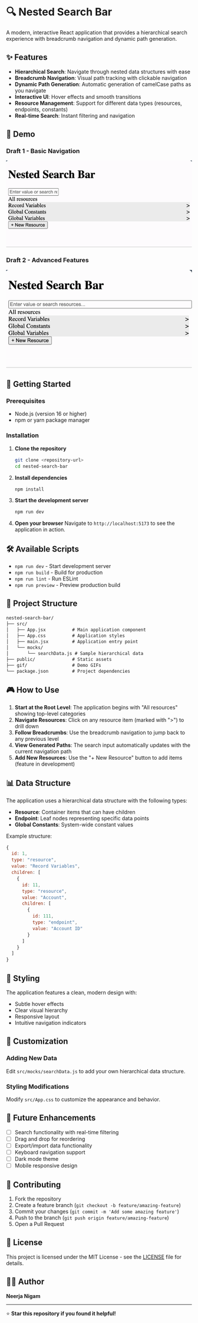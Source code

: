 # 🔍 Nested Search Bar

A modern, interactive React application that provides a hierarchical search experience with breadcrumb navigation and dynamic path generation.

## ✨ Features

- **Hierarchical Search**: Navigate through nested data structures with ease
- **Breadcrumb Navigation**: Visual path tracking with clickable navigation
- **Dynamic Path Generation**: Automatic generation of camelCase paths as you navigate
- **Interactive UI**: Hover effects and smooth transitions
- **Resource Management**: Support for different data types (resources, endpoints, constants)
- **Real-time Search**: Instant filtering and navigation

## 🎯 Demo

### Draft 1 - Basic Navigation

![Draft 1 Demo](./gif/Draft1.gif)

### Draft 2 - Advanced Features

![Draft 2 Demo](./gif/Draft2.gif)

## 🚀 Getting Started

### Prerequisites

- Node.js (version 16 or higher)
- npm or yarn package manager

### Installation

1. **Clone the repository**

   ```bash
   git clone <repository-url>
   cd nested-search-bar
   ```

2. **Install dependencies**

   ```bash
   npm install
   ```

3. **Start the development server**

   ```bash
   npm run dev
   ```

4. **Open your browser**
   Navigate to `http://localhost:5173` to see the application in action.

## 🛠️ Available Scripts

- `npm run dev` - Start development server
- `npm run build` - Build for production
- `npm run lint` - Run ESLint
- `npm run preview` - Preview production build

## 📁 Project Structure

```
nested-search-bar/
├── src/
│   ├── App.jsx          # Main application component
│   ├── App.css          # Application styles
│   ├── main.jsx         # Application entry point
│   └── mocks/
│       └── searchData.js # Sample hierarchical data
├── public/              # Static assets
├── gif/                 # Demo GIFs
└── package.json         # Project dependencies
```

## 🎮 How to Use

1. **Start at the Root Level**: The application begins with "All resources" showing top-level categories
2. **Navigate Resources**: Click on any resource item (marked with ">") to drill down
3. **Follow Breadcrumbs**: Use the breadcrumb navigation to jump back to any previous level
4. **View Generated Paths**: The search input automatically updates with the current navigation path
5. **Add New Resources**: Use the "+ New Resource" button to add items (feature in development)

## 📊 Data Structure

The application uses a hierarchical data structure with the following types:

- **Resource**: Container items that can have children
- **Endpoint**: Leaf nodes representing specific data points
- **Global Constants**: System-wide constant values

Example structure:

```javascript
{
  id: 1,
  type: "resource",
  value: "Record Variables",
  children: [
    {
      id: 11,
      type: "resource",
      value: "Account",
      children: [
        {
          id: 111,
          type: "endpoint",
          value: "Account ID"
        }
      ]
    }
  ]
}
```

## 🎨 Styling

The application features a clean, modern design with:

- Subtle hover effects
- Clear visual hierarchy
- Responsive layout
- Intuitive navigation indicators

## 🔧 Customization

### Adding New Data

Edit `src/mocks/searchData.js` to add your own hierarchical data structure.

### Styling Modifications

Modify `src/App.css` to customize the appearance and behavior.

## 🚧 Future Enhancements

- [ ] Search functionality with real-time filtering
- [ ] Drag and drop for reordering
- [ ] Export/import data functionality
- [ ] Keyboard navigation support
- [ ] Dark mode theme
- [ ] Mobile responsive design

## 🤝 Contributing

1. Fork the repository
2. Create a feature branch (`git checkout -b feature/amazing-feature`)
3. Commit your changes (`git commit -m 'Add some amazing feature'`)
4. Push to the branch (`git push origin feature/amazing-feature`)
5. Open a Pull Request

## 📝 License

This project is licensed under the MIT License - see the [LICENSE](LICENSE) file for details.

## 👨‍💻 Author

**Neerja Nigam**

---

⭐ **Star this repository if you found it helpful!**
